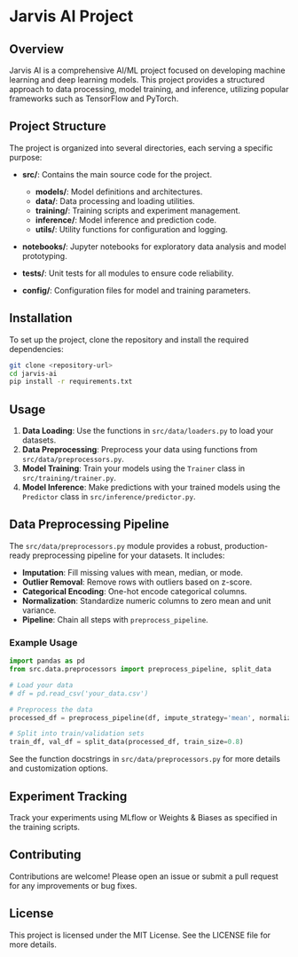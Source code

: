 # Jarvis AI Project

## Overview
Jarvis AI is a comprehensive AI/ML project focused on developing machine learning and deep learning models. This project provides a structured approach to data processing, model training, and inference, utilizing popular frameworks such as TensorFlow and PyTorch.

## Project Structure
The project is organized into several directories, each serving a specific purpose:

- **src/**: Contains the main source code for the project.
  - **models/**: Model definitions and architectures.
  - **data/**: Data processing and loading utilities.
  - **training/**: Training scripts and experiment management.
  - **inference/**: Model inference and prediction code.
  - **utils/**: Utility functions for configuration and logging.
  
- **notebooks/**: Jupyter notebooks for exploratory data analysis and model prototyping.

- **tests/**: Unit tests for all modules to ensure code reliability.

- **config/**: Configuration files for model and training parameters.

## Installation
To set up the project, clone the repository and install the required dependencies:

```bash
git clone <repository-url>
cd jarvis-ai
pip install -r requirements.txt
```

## Usage
1. **Data Loading**: Use the functions in `src/data/loaders.py` to load your datasets.
2. **Data Preprocessing**: Preprocess your data using functions from `src/data/preprocessors.py`.
3. **Model Training**: Train your models using the `Trainer` class in `src/training/trainer.py`.
4. **Model Inference**: Make predictions with your trained models using the `Predictor` class in `src/inference/predictor.py`.

## Data Preprocessing Pipeline

The `src/data/preprocessors.py` module provides a robust, production-ready preprocessing pipeline for your datasets. It includes:

- **Imputation**: Fill missing values with mean, median, or mode.
- **Outlier Removal**: Remove rows with outliers based on z-score.
- **Categorical Encoding**: One-hot encode categorical columns.
- **Normalization**: Standardize numeric columns to zero mean and unit variance.
- **Pipeline**: Chain all steps with `preprocess_pipeline`.

### Example Usage

```python
import pandas as pd
from src.data.preprocessors import preprocess_pipeline, split_data

# Load your data
# df = pd.read_csv('your_data.csv')

# Preprocess the data
processed_df = preprocess_pipeline(df, impute_strategy='mean', normalize=True, encode=True, outlier_removal=True)

# Split into train/validation sets
train_df, val_df = split_data(processed_df, train_size=0.8)
```

See the function docstrings in `src/data/preprocessors.py` for more details and customization options.

## Experiment Tracking
Track your experiments using MLflow or Weights & Biases as specified in the training scripts.

## Contributing
Contributions are welcome! Please open an issue or submit a pull request for any improvements or bug fixes.

## License
This project is licensed under the MIT License. See the LICENSE file for more details.